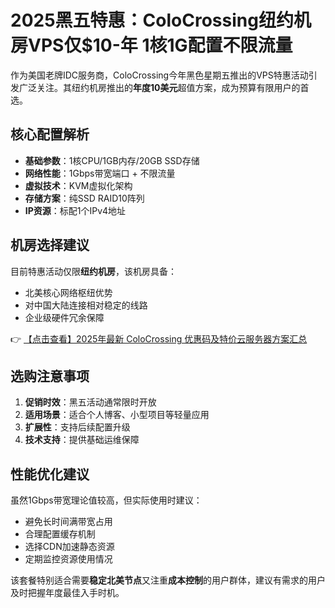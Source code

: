 # 2025黑五特惠：ColoCrossing纽约机房VPS仅$10-年 1核1G配置不限流量

作为美国老牌IDC服务商，ColoCrossing今年黑色星期五推出的VPS特惠活动引发广泛关注。其纽约机房推出的**年度10美元**超值方案，成为预算有限用户的首选。

## 核心配置解析

- **基础参数**：1核CPU/1GB内存/20GB SSD存储
- **网络性能**：1Gbps带宽端口 + 不限流量
- **虚拟技术**：KVM虚拟化架构
- **存储方案**：纯SSD RAID10阵列
- **IP资源**：标配1个IPv4地址

## 机房选择建议

目前特惠活动仅限**纽约机房**，该机房具备：
- 北美核心网络枢纽优势
- 对中国大陆连接相对稳定的线路
- 企业级硬件冗余保障

👉 [【点击查看】2025年最新 ColoCrossing 优惠码及特价云服务器方案汇总](https://bit.ly/ColoCrossing)

## 选购注意事项

1. **促销时效**：黑五活动通常限时开放
2. **适用场景**：适合个人博客、小型项目等轻量应用
3. **扩展性**：支持后续配置升级
4. **技术支持**：提供基础运维保障

## 性能优化建议

虽然1Gbps带宽理论值较高，但实际使用时建议：
- 避免长时间满带宽占用
- 合理配置缓存机制
- 选择CDN加速静态资源
- 定期监控资源使用情况

该套餐特别适合需要**稳定北美节点**又注重**成本控制**的用户群体，建议有需求的用户及时把握年度最佳入手时机。
